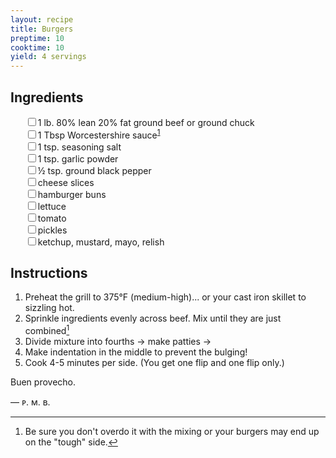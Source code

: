 ```yaml
---
layout: recipe
title: Burgers
preptime: 10
cooktime: 10
yield: 4 servings
---
```

## Ingredients
<ul style="list-style:none">
  <li><input type="checkbox"/>1 lb. 80% lean 20% fat ground beef or ground chuck</li>
  <li><input type="checkbox"/>1 Tbsp Worcestershire sauce<sup id="fnref1"><a href="#fn1" title="View footnote">1</a></sup></li>
  <li><input type="checkbox"/>1 tsp. seasoning salt</li>
  <li><input type="checkbox"/>1 tsp. garlic powder</li>
  <li><input type="checkbox"/>½ tsp. ground black pepper</li>
  <li><input type="checkbox"/>cheese slices</li>
  <li><input type="checkbox"/>hamburger buns</li>
  <li><input type="checkbox"/>lettuce</li>
  <li><input type="checkbox"/>tomato</li>
  <li><input type="checkbox"/>pickles</li>
  <li><input type="checkbox"/>ketchup, mustard, mayo, relish</li>
</ul>

[^1]: @Dad always used the Worcestershire sauce, so I don't skip it. 1 lb. recipe for four patties.

## Instructions
1. Preheat the grill to 375°F (medium-high)... or your cast iron skillet to sizzling hot.
2. Sprinkle ingredients evenly across beef. Mix until they are just combined[^2]
3. Divide mixture into fourths → make patties →
4. Make indentation in the middle to prevent the bulging!
5. Cook 4-5 minutes per side. (You get one flip and one flip only.)

Buen provecho.

— ᴘ. ᴍ. ʙ.

[^2]: Be sure you don't overdo it with the mixing or your burgers may end up on the "tough" side.
